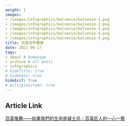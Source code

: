 ```yaml
---
weight: 1
images:
- /images/infographics/balvenie/balvenie-1.png
- /images/infographics/balvenie/balvenie-2.png
- /images/infographics/balvenie/balvenie-3.png
- /images/infographics/balvenie/balvenie-4.png
- /images/infographics/balvenie/balvenie-5.png
title: 百富合作專案
date: 2021-06-17
tags:
- about # homepage
- archive # all posts
- infographics
# hideTitle: true
# hideDate: true
hideExif: true
# multipleColumn: true
---
```


## Article Link

[百富推薦——如果我們的生命是威士忌｜百富匠人的一心一藝](https://www.thenewslens.com/article/152389)
